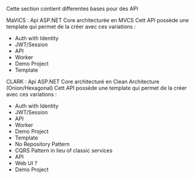Cette section contient differentes bases pour des API

MaViCS : Api ASP.NET Core architecturée en MVCS
Cett API possède une template qui permet de la créer avec ces variations :
- Auth with Identity
- JWT/Session
- API
- Worker
- Demo Project
- Template

CLARK : Api ASP.NET Core architecturé en Clean Architecture (Onion/Hexagonal)
Cett API possède une template qui permet de la créer avec ces variations :
- Auth with Identity
- JWT/Session
- API
- Worker
- Demo Project
- Template
- No Repository Pattern
- CQRS Pattern in lieu of classic services
- API
- Web UI ?
- Demo Project
